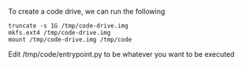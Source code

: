 To create a code drive, we can run the following


```
truncate -s 1G /tmp/code-drive.img
mkfs.ext4 /tmp/code-drive.img
mount /tmp/code-drive.img /tmp/code
```

Edit /tmp/code/entrypoint.py to be whatever you want to be executed